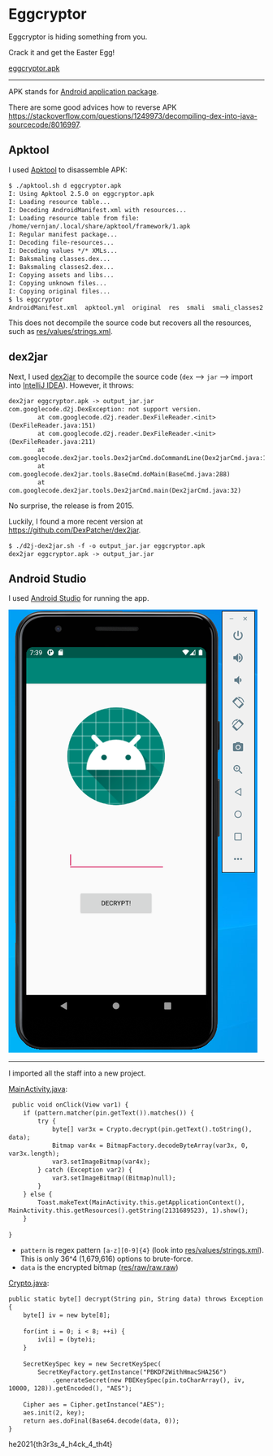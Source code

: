 # Eggcryptor
Eggcryptor is hiding something from you.

Crack it and get the Easter Egg!

[eggcryptor.apk](eggcryptor.apk)

---

APK stands for [Android application package](https://en.wikipedia.org/wiki/Android_application_package).

There are some good advices how to reverse APK https://stackoverflow.com/questions/1249973/decompiling-dex-into-java-sourcecode/8016997.

## Apktool

I used [Apktool](https://ibotpeaches.github.io/Apktool/) to disassemble APK:
```
$ ./apktool.sh d eggcryptor.apk
I: Using Apktool 2.5.0 on eggcryptor.apk
I: Loading resource table...
I: Decoding AndroidManifest.xml with resources...
I: Loading resource table from file: /home/vernjan/.local/share/apktool/framework/1.apk
I: Regular manifest package...
I: Decoding file-resources...
I: Decoding values */* XMLs...
I: Baksmaling classes.dex...
I: Baksmaling classes2.dex...
I: Copying assets and libs...
I: Copying unknown files...
I: Copying original files...
$ ls eggcryptor
AndroidManifest.xml  apktool.yml  original  res  smali  smali_classes2
```

This does not decompile the source code but recovers all the resources,
such as [res/values/strings.xml](strings.xml).

## dex2jar

Next, I used [dex2jar](https://github.com/pxb1988/dex2jar) to decompile the source code
(`dex` --> `jar` --> import into [IntelliJ IDEA](https://www.jetbrains.com/idea/)).
However, it throws:
```
dex2jar eggcryptor.apk -> output_jar.jar
com.googlecode.d2j.DexException: not support version.
        at com.googlecode.d2j.reader.DexFileReader.<init>(DexFileReader.java:151)
        at com.googlecode.d2j.reader.DexFileReader.<init>(DexFileReader.java:211)
        at com.googlecode.dex2jar.tools.Dex2jarCmd.doCommandLine(Dex2jarCmd.java:104)
        at com.googlecode.dex2jar.tools.BaseCmd.doMain(BaseCmd.java:288)
        at com.googlecode.dex2jar.tools.Dex2jarCmd.main(Dex2jarCmd.java:32)
```

No surprise, the release is from 2015.

Luckily, I found a more recent version at https://github.com/DexPatcher/dex2jar.

```
$ ./d2j-dex2jar.sh -f -o output_jar.jar eggcryptor.apk
dex2jar eggcryptor.apk -> output_jar.jar
```

## Android Studio
I used [Android Studio](https://developer.android.com/studio) for running the app.

![](eggcryptor.png)

---

I imported all the staff into a new project.

[MainActivity.java](MainActivity.java):
```
 public void onClick(View var1) {
    if (pattern.matcher(pin.getText()).matches()) {
        try {
            byte[] var3x = Crypto.decrypt(pin.getText().toString(), data);
            Bitmap var4x = BitmapFactory.decodeByteArray(var3x, 0, var3x.length);
            var3.setImageBitmap(var4x);
        } catch (Exception var2) {
            var3.setImageBitmap((Bitmap)null);
        }
    } else {
        Toast.makeText(MainActivity.this.getApplicationContext(), MainActivity.this.getResources().getString(2131689523), 1).show();
    }

}
```

- `pattern` is regex pattern `[a-z][0-9]{4}` (look into [res/values/strings.xml](strings.xml)).
  This is only 36^4 (1,679,616) options to brute-force.
- `data` is the encrypted bitmap ([res/raw/raw.raw](raw.raw))

[Crypto.java](Crypto.java):
```
public static byte[] decrypt(String pin, String data) throws Exception {
    byte[] iv = new byte[8];

    for(int i = 0; i < 8; ++i) {
        iv[i] = (byte)i;
    }

    SecretKeySpec key = new SecretKeySpec(
        SecretKeyFactory.getInstance("PBKDF2WithHmacSHA256")
            .generateSecret(new PBEKeySpec(pin.toCharArray(), iv, 10000, 128)).getEncoded(), "AES");
   
    Cipher aes = Cipher.getInstance("AES");
    aes.init(2, key);
    return aes.doFinal(Base64.decode(data, 0));
}
```

he2021{th3r3s_4_h4ck_4_th4t}